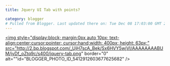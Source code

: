 ```yaml
---
title: Jquery UI Tab with points?

category: blogger
# Pulled from Blogger. Last updated there on: Tue Dec 08 17:03:00 GMT 2009
---
```

<a onblur="try {parent.deselectBloggerImageGracefully();} catch(e) {}" href="http://2.bp.blogspot.com/_UjH7scA_Bek/Sx6HVY5wjVI/AAAAAAAABUM/jyDf_oZtq9c/s1600-h/jquery-tab.png"><img style="display:block; margin:0px auto 10px; text-align:center;cursor:pointer; cursor:hand;width: 400px; height: 63px;" src="http://2.bp.blogspot.com/_UjH7scA_Bek/Sx6HVY5wjVI/AAAAAAAABUM/jyDf_oZtq9c/s400/jquery-tab.png" border="0" alt=""id="BLOGGER_PHOTO_ID_5412912603677625682" /></a>
